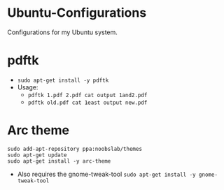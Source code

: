 # Ubuntu-Configurations   
Configurations for my Ubuntu system.  

# pdftk
- `sudo apt-get install -y pdftk`
- Usage:
  - `pdftk 1.pdf 2.pdf cat output 1and2.pdf`
  -  `pdftk old.pdf cat 1east output new.pdf`
  
# Arc theme 
`sudo add-apt-repository ppa:noobslab/themes`  
`sudo apt-get update`  
`sudo apt-get install -y arc-theme`   
- Also requires the gnome-tweak-tool `sudo apt-get install -y gnome-tweak-tool`
